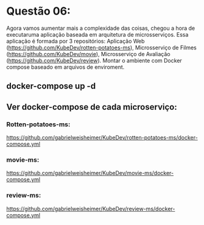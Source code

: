 # Questão 06: 
Agora vamos aumentar mais a complexidade das coisas, chegou a hora de executaruma aplicação baseada em arquitetura de microsserviços. Essa aplicação é formada por 3 repositórios: Aplicação Web (https://github.com/KubeDev/rotten-potatoes-ms), Microsserviço de Filmes (https://github.com/KubeDev/movie), Microsserviço de Avaliação (https://github.com/KubeDev/review). Montar o ambiente com Docker compose baseado em arquivos de enviroment.


## docker-compose up -d


## Ver docker-compose de cada microserviço:

### Rotten-potatoes-ms:
https://github.com/gabrielweisheimer/KubeDev/rotten-potatoes-ms/docker-compose.yml

### movie-ms:
https://github.com/gabrielweisheimer/KubeDev/movie-ms/docker-compose.yml

### review-ms:
https://github.com/gabrielweisheimer/KubeDev/review-ms/docker-compose.yml